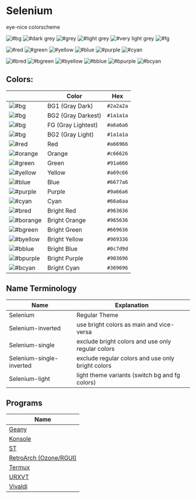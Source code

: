# Selenium
 eye-nice colorscheme

![#bg](https://via.placeholder.com/15/1a1a1a/000000?text=+)
![#dark grey](https://via.placeholder.com/15/2a2a2a/000000?text=+)
![#grey](https://via.placeholder.com/15/3a3a3a/000000?text=+)
![#light grey](https://via.placeholder.com/15/666666/000000?text=+)
![#very light grey](https://via.placeholder.com/15/999999/000000?text=+)
![#fg](https://via.placeholder.com/15/a6a6a6/000000?text=+)

![#red](https://via.placeholder.com/15/a66966/000000?text=+)
![#green](https://via.placeholder.com/15/91a666/000000?text=+)
![#yellow](https://via.placeholder.com/15/a69c66/000000?text=+)
![#blue](https://via.placeholder.com/15/6677a6/000000?text=+)
![#purple](https://via.placeholder.com/15/9a66a6/000000?text=+)
![#cyan](https://via.placeholder.com/15/66a6aa/000000?text=+)

![#bred](https://via.placeholder.com/15/963636/000000?text=+)
![#bgreen](https://via.placeholder.com/15/669636/000000?text=+)
![#byellow](https://via.placeholder.com/15/969336/000000?text=+)
![#bblue](https://via.placeholder.com/15/363996/000000?text=+)
![#bpurple](https://via.placeholder.com/15/903696/000000?text=+)
![#bcyan](https://via.placeholder.com/15/369696/000000?text=+)

## Colors:


|          | Color  | Hex |
|------------------|------------|-----------|
| ![#bg](https://via.placeholder.com/15/2a2a2a/000000?text=+) | BG1 (Gray Dark)     | `#2a2a2a`  |
| ![#bg](https://via.placeholder.com/15/1a1a1a/000000?text=+) | BG2 (Gray Darkest)  | `#1a1a1a`  |
| ![#bg](https://via.placeholder.com/15/a6a6a6/000000?text=+) | FG (Gray Lightest)     | `#a6a6a6`  |
| ![#bg](https://via.placeholder.com/15/666666/000000?text=+) | BG2 (Gray Light) | `#1a1a1a`  |
| ![#red](https://via.placeholder.com/15/a66966/000000?text=+) | Red        | `#a66966`  |
| ![#orange](https://via.placeholder.com/15/c66626/000000?text=+) | Orange        | `#c66626`  |
| ![#green](https://via.placeholder.com/15/91a666/000000?text=+) | Green      | `#91a666`  |
| ![#yellow](https://via.placeholder.com/15/a69c66/000000?text=+) | Yellow     | `#a69c66`  |
| ![#blue](https://via.placeholder.com/15/6677a6/000000?text=+) | Blue       | `#6677a6`  |
| ![#purple](https://via.placeholder.com/15/9a66a6/000000?text=+) | Purple     | `#9a66a6`  |
| ![#cyan](https://via.placeholder.com/15/66a6aa/000000?text=+) | Cyan       | `#66a6aa`  |
| ![#bred](https://via.placeholder.com/15/963636/000000?text=+) | Bright Red | `#963636`  |
| ![#borange](https://via.placeholder.com/15/965636/000000?text=+) | Bright Orange | `#965636`  |
| ![#bgreen](https://via.placeholder.com/15/669636/000000?text=+) | Bright Green | `#669636` |
| ![#byellow](https://via.placeholder.com/15/969336/000000?text=+) | Bright Yellow | `#969336` |
| ![#bblue](https://via.placeholder.com/15/0c7d9d/000000?text=+) | Bright Blue | `#0c7d9d` |
| ![#bpurple](https://via.placeholder.com/15/903696/000000?text=+) | Bright Purple | `#903696` |
| ![#bcyan](https://via.placeholder.com/15/369696/000000?text=+) | Bright Cyan | `#369696` |

## Name Terminology

| Name    |  Explanation
|-----------|-----------|
|Selenium | Regular Theme |
|Selenium-inverted | use bright colors as main and vice-versa |
|Selenium-single| exclude bright colors and use only regular colors |
|Selenium-single-inverted | exclude regular colors and use only bright colors  |
|Selenium-light| light theme variants (switch bg and fg colors) |


## Programs

| Name    | 
|-----------|
| [Geany](https://github.com/ItzSelenux/selenium-colorscheme/tree/main/geany)     |
| [Konsole](https://github.com/ItzSelenux/selenium-colorscheme/tree/main/konsole) |
| [ST](https://github.com/ItzSelenux/selenium-colorscheme/tree/main/st)           |
| [RetroArch (Ozone/RGUI)](https://github.com/ItzSelenux/selenium-colorscheme/tree/main/retroarch)   |
| [Termux](https://github.com/ItzSelenux/selenium-colorscheme/tree/main/termux)   |
| [URXVT](https://github.com/ItzSelenux/selenium-colorscheme/tree/main/urxvt)     |
| [Vivaldi](https://github.com/ItzSelenux/selenium-colorscheme/tree/main/vivaldi) |

